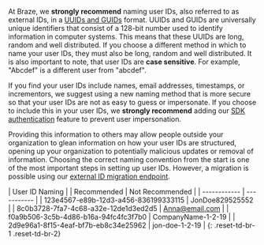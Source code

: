 At Braze, we **strongly recommend** naming user IDs, also referred to as external IDs, in a [UUIDs and GUIDs](https://en.wikipedia.org/wiki/Universally_unique_identifier) format. UUIDs and GUIDs are universally unique identifiers that consist of a 128-bit number used to identify information in computer systems. This means that these UUIDs are long, random and well distributed. If you choose a different method in which to name your user IDs, they must also be long, random and well distributed. It is also important to note, that user IDs are **case sensitive**. For example, "Abcdef" is a different user from "abcdef".

If you find your user IDs include names, email addresses, timestamps, or incrementors, we suggest using a new naming method that is more secure so that your user IDs are not as easy to guess or impersonate. If you choose to include this in your user IDs, we **strongly recommend** adding our [SDK authentication]({{site.baseurl}}/developer_guide/platform_wide/sdk_authentication/) feature to prevent user impersonation.

Providing this information to others may allow people outside your organization to glean information on how your user IDs are structured, opening up your organization to potentially malicious updates or removal of information. Choosing the correct naming convention from the start is one of the most important steps in setting up user IDs. However, a migration is possible using our [external ID migration endpoint]({{site.baseurl}}/api/endpoints/user_data/external_id_migration/).

| User ID Naming |
| Recommended | Not Recommended |
| ------------ | ----------- |
| 123e4567-e89b-12d3-a456-836199333115 | JonDoe829525552 |
| 8c0b3728-7fa7-4c68-a32e-12de1d3ed2d5 | Anna@email.com |
| f0a9b506-3c5b-4d86-b16a-94fc4fc3f7b0 | CompanyName-1-2-19 |
| 2d9e96a1-8f15-4eaf-bf7b-eb8c34e25962 | jon-doe-1-2-19 |
{: .reset-td-br-1 .reset-td-br-2}